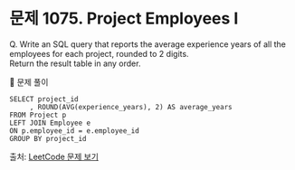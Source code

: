 # 문제 1075. Project Employees I

Q. Write an SQL query that reports the average experience years of all the employees for each project, rounded to 2 digits. <br>
Return the result table in any order.

🔑 문제 풀이
```mysql
SELECT project_id
     , ROUND(AVG(experience_years), 2) AS average_years
FROM Project p
LEFT JOIN Employee e 
ON p.employee_id = e.employee_id
GROUP BY project_id
```

출처: [LeetCode 문제 보기](https://leetcode.com/problems/project-employees-i/description/)
